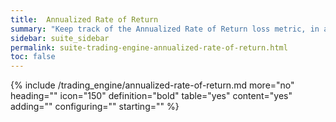 ```yaml
---
title:  Annualized Rate of Return
summary: "Keep track of the Annualized Rate of Return loss metric, in any given context."
sidebar: suite_sidebar
permalink: suite-trading-engine-annualized-rate-of-return.html
toc: false
---
```


{% include /trading_engine/annualized-rate-of-return.md more="no" heading="" icon="150" definition="bold" table="yes" content="yes" adding="" configuring="" starting="" %}
